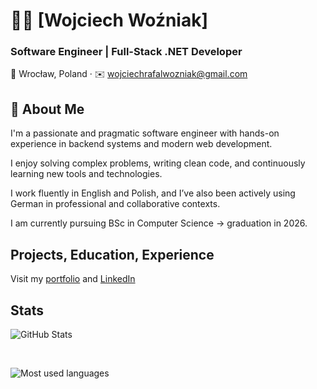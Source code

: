 # 👨‍💻 [Wojciech Woźniak]

### Software Engineer | Full-Stack .NET Developer  
📍 Wrocław, Poland · ✉️ wojciechrafalwozniak@gmail.com

## 🧠 About Me

I'm a passionate and pragmatic software engineer with hands-on experience in backend systems and modern web development. 

I enjoy solving complex problems, writing clean code, and continuously learning new tools and technologies.

I work fluently in English and Polish, and I’ve also been actively using German in professional and collaborative contexts.

I am currently pursuing BSc in Computer Science -> graduation in 2026.

## Projects, Education, Experience

Visit my [portfolio](https://wojwozniak.github.io) and [LinkedIn](https://www.linkedin.com/in/wozniak-wojciech/)

## Stats

![GitHub Stats](https://github-readme-stats.vercel.app/api?username=wojwozniak&show_icons=true&rank_icon=github&theme=tokyonight&include_all_commits=true)

<br /> 

![Most used languages](https://github-readme-stats.vercel.app/api/top-langs?username=wojwozniak&theme=tokyonight&hide=jupyter%20notebook,racket,rich%20text%20format&layout=pie&langs_count=10)
